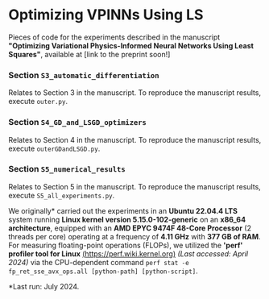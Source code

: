# Optimizing VPINNs Using LS

Pieces of code for the experiments described in the manuscript **"Optimizing Variational Physics-Informed Neural Networks Using Least Squares"**, available at [link to the preprint soon!]

### Section `S3_automatic_differentiation`

Relates to Section 3 in the manuscript. To reproduce the manuscript results, execute `outer.py`.

### Section `S4_GD_and_LSGD_optimizers`

Relates to Section 4 in the manuscript. To reproduce the manuscript results, execute `outerGDandLSGD.py`.

### Section `S5_numerical_results`

Relates to Section 5 in the manuscript. To reproduce the manuscript results, execute `S5_all_experiments.py`.

We originally* carried out the experiments in an **Ubuntu 22.04.4 LTS** system running **Linux kernel version 5.15.0-102-generic** on an **x86_64 architecture**, equipped with an **AMD EPYC 9474F 48-Core Processor** (2 threads per core) operating at a frequency of **4.11 GHz** with **377 GB of RAM**. For measuring floating-point operations (FLOPs), we utilized the **'perf' profiler tool for Linux** [(https://perf.wiki.kernel.org)](https://perf.wiki.kernel.org) *(Last accessed: April 2024)* via the CPU-dependent command `perf stat -e fp_ret_sse_avx_ops.all [python-path] [python-script]`.

*Last run: July 2024.
